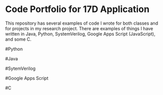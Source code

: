 # Code Portfolio for 17D Application
This repository has several examples of code I wrote for both classes and for projects in my research project. 
There are examples of things I have written in Java, Python, SystemVerilog, Google Apps Script (JavaScript), and some C.

#Python

#Java

#SytemVerilog

#Google Apps Script

#C
